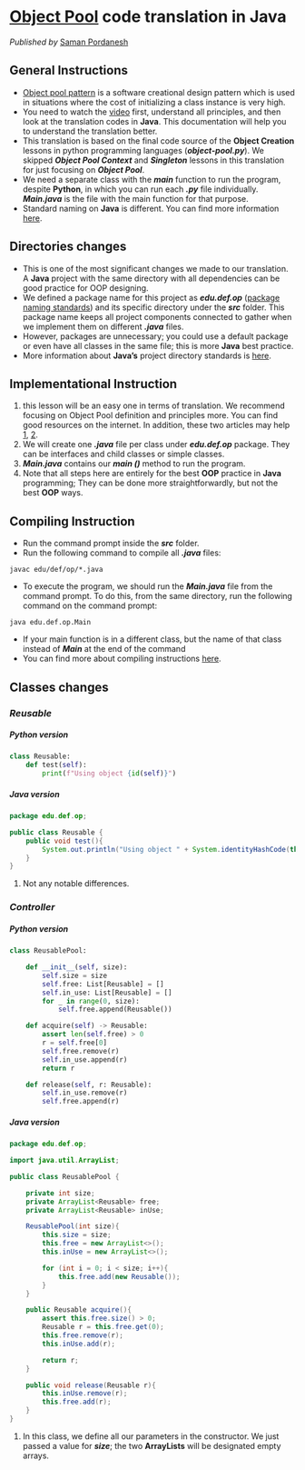 ﻿
# [Object Pool](https://www.youtube.com/watch?v=Rm4JP7JfsKY&t=407s) **code translation in Java**

*Published by* [Saman Pordanesh](https://github.com/sinapordanesh)

## **General Instructions**

- [Object pool pattern](https://www.geeksforgeeks.org/object-pool-design-pattern/) is a software creational design pattern which is used in situations where the cost of initializing a class instance is very high.
- You need to watch the [video](https://www.youtube.com/watch?v=Rm4JP7JfsKY&t=407s) first, understand all principles, and then look at the translation codes in **Java**. This documentation will help you to understand the translation better.
- This translation is based on the final code source of the **Object Creation** lessons in python programming languages (***object-pool.py***).
We skipped ***Object Pool Context*** and ***Singleton*** lessons in this translation for just focusing on ***Object Pool***. 
- We need a separate class with the ***main*** function to run the program, despite **Python**, in which you can run each ***.py*** file individually. ***Main.java*** is the file with the main function for that purpose.
- Standard naming on **Java** is different. You can find more information [here](https://www.oracle.com/java/technologies/javase/codeconventions-namingconventions.html).

## **Directories changes**
 
- This is one of the most significant changes we made to our translation. A **Java** project with the same directory with all dependencies can be good practice for OOP designing.
- We defined a package name for this project as ***edu.def.op*** ([package naming standards](https://docs.oracle.com/javase/tutorial/java/package/namingpkgs.html)) and its specific directory under the ***src*** folder. This package name keeps all project components connected to gather when we implement them on different ***.java*** files. 
- However, packages are unnecessary; you could use a default package or even have all classes in the same file; this is more **Java** best practice.
- More information about **Java’s** project directory standards is [here](https://www.ibm.com/docs/en/i/7.1?topic=topics-java-classes-packages-directories).

## **Implementational Instruction**

1. this lesson will be an easy one in terms of translation. We recommend focusing on Object Pool definition and principles more. You can find good resources on the internet. In addition, these two articles may help [1](https://en.wikipedia.org/wiki/Object_pool_pattern), [2](https://www.geeksforgeeks.org/object-pool-design-pattern/).
1. We will create one ***.java*** file per class under ***edu.def.op*** package.
They can be interfaces and child classes or simple classes.
1. ***Main.java*** contains our ***main ()*** method to run the program.
1. Note that all steps here are entirely for the best **OOP** practice in **Java** programming; They can be done more straightforwardly, but not the best **OOP** ways.  

## **Compiling Instruction**

- Run the command prompt inside the ***src*** folder.
- Run the following command to compile all ***.java*** files:
```
javac edu/def/op/*.java
```
- To execute the program, we should run the ***Main.java*** file from the command prompt. To do this, from the same directory, run the following command on the command prompt:
```
java edu.def.op.Main
```
- If your main function is in a different class, but the name of that class instead of ***Main*** at the end of the command
- You can find more about compiling instructions [here](https://docs.oracle.com/javase/7/docs/technotes/tools/windows/javac.html).


## **Classes changes** 

### ***Reusable***

##### ***Python version***

```python
class Reusable:
    def test(self):
        print(f"Using object {id(self)}")
```

##### ***Java version***

```java
package edu.def.op;

public class Reusable {
    public void test(){
        System.out.println("Using object " + System.identityHashCode(this));
    }
}
```

1. Not any notable differences.



### ***Controller***

##### ***Python version***

```python
class ReusablePool:

    def __init__(self, size):
        self.size = size
        self.free: List[Reusable] = []
        self.in_use: List[Reusable] = []
        for _ in range(0, size):
            self.free.append(Reusable())

    def acquire(self) -> Reusable:
        assert len(self.free) > 0
        r = self.free[0]
        self.free.remove(r)
        self.in_use.append(r)
        return r

    def release(self, r: Reusable):
        self.in_use.remove(r)
        self.free.append(r)
```

##### ***Java version***

```java
package edu.def.op;

import java.util.ArrayList;

public class ReusablePool {

    private int size;
    private ArrayList<Reusable> free;
    private ArrayList<Reusable> inUse;

    ReusablePool(int size){
        this.size = size;
        this.free = new ArrayList<>();
        this.inUse = new ArrayList<>();

        for (int i = 0; i < size; i++){
            this.free.add(new Reusable());
        }
    }

    public Reusable acquire(){
        assert this.free.size() > 0;
        Reusable r = this.free.get(0);
        this.free.remove(r);
        this.inUse.add(r);

        return r;
    }

    public void release(Reusable r){
        this.inUse.remove(r);
        this.free.add(r);
    }
}
```

1. In this class, we define all our parameters in the constructor. We just passed a value for ***size***; the two **ArrayLists** will be designated empty arrays. 
